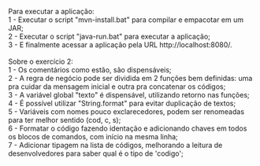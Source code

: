 Para executar a aplicação: <br/>
1 - Executar o script "mvn-install.bat" para compilar e empacotar em um JAR; <br/>
2 - Executar o script "java-run.bat" para executar a aplicação; <br/>
3 - E finalmente acessar a aplicação pela URL http://localhost:8080/.<br/>
<br />
Sobre o exercício 2:<br />
1 - Os comentários como estão, são dispensáveis;<br />
2 - A regra de negócio pode ser dividida em 2 funções bem definidas: uma pra cuidar da mensagem inicial e outra pra concatenar os códigos;<br />
3 - A variável global "texto" é dispensável, utilizando retorno nas funções; <br/> 
4 - É possível utilizar "String.format" para evitar duplicação de textos; <br/>
5 - Variáveis com nomes pouco exclarecedores, podem ser renomeadas para ter melhor sentido (cod, c, s); <br/>
6 - Formatar o código fazendo identação e adicionando chaves em todos os blocos de comandos, com início na mesma linha; <br/>
7 - Adicionar tipagem na lista de códigos, melhorando a leitura de desenvolvedores para saber qual é o tipo de 'codigo';